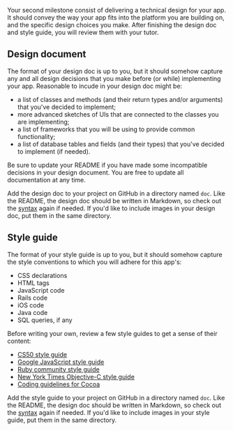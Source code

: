 Your second milestone consist of delivering a technical design for your app. It
should convey the way your app fits into the platform you are building on, and
the specific design choices you make. After finishing the design doc and style
guide, you will review them with your tutor.

## Design document

The format of your design doc is up to you, but it should somehow capture any
and all design decisions that you make before (or while) implementing your app.
Reasonable to incude in your design doc might be:

* a list of classes and methods (and their return types and/or arguments) that
  you've decided to implement;
* more advanced sketches of UIs that are connected to the classes you are implementing;
* a list of frameworks that you will be using to provide common functionality;
* a list of database tables and fields (and their types) that you've decided to
  implement (if needed).

Be sure to update your README if you have made some incompatible decisions in
your design document. You are free to update all documentation at any time.

Add the design doc to your project on GitHub in a directory named `doc`. Like
the README, the design doc should be written in Markdown, so check out the
[syntax] again if needed. If you'd like to include images in your design doc,
put them in the same directory.

[syntax]: http://daringfireball.net/projects/markdown/syntax

## Style guide

The format of your style guide is up to you, but it should somehow capture the
style conventions to which you will adhere for this app's:

* CSS declarations
* HTML tags
* JavaScript code
* Rails code
* iOS code
* Java code
* SQL queries, if any

Before writing your own, review a few style guides to get a sense of their
content:

* [CS50 style guide]
* [Google JavaScript style guide]
* [Ruby community style guide]
* [New York Times Objective-C style guide]
* [Coding guidelines for Cocoa]

[New York Times Objective-C style guide]: https://github.com/NYTimes/objective-c-style-guide
[Ruby community style guide]: https://github.com/bbatsov/ruby-style-guide
[CS50 Style Guide]: https://manual.cs50.net/Style_Guide
[Google JavaScript Style Guide]: http://google-styleguide.googlecode.com/svn/trunk/javascriptguide.xml
[Coding guidelines for Cocoa]: https://developer.apple.com/library/mac/documentation/Cocoa/Conceptual/CodingGuidelines/CodingGuidelines.html

Add the style guide to your project on GitHub in a directory named `doc`. Like
the README, the design doc should be written in Markdown, so check out the
[syntax] again if needed. If you'd like to include images in your style guide,
put them in the same directory.
